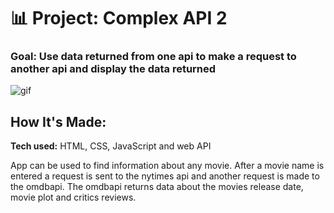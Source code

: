 # 📊 Project: Complex API 2

### Goal: Use data returned from one api to make a request to another api and display the data returned

![gif](https://user-images.githubusercontent.com/91163017/196068541-b33c6ad8-cf65-44b0-86d9-3cfb1c749c45.gif)

## How It's Made:

**Tech used:** HTML, CSS, JavaScript and web API

App can be used to find information about any movie. After a movie name is entered a request is sent to the nytimes api and another request is made to the omdbapi. The omdbapi returns data about the movies release date, movie plot and critics reviews.
